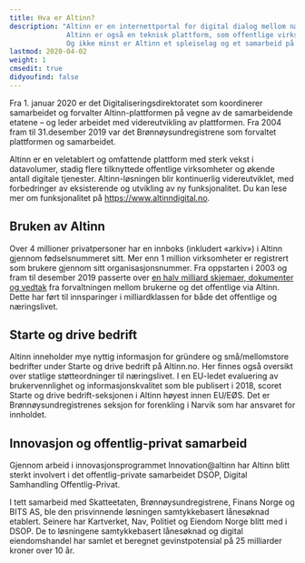 ```yaml
---
title: Hva er Altinn?
description: "Altinn er en internettportal for digital dialog mellom næringslivet, privatpersoner og offentlige etater.
              Altinn er også en teknisk plattform, som offentlige virksomheter kan benytte for å lage digitale tjenester.
              Og ikke minst er Altinn et spleiselag og et samarbeid på tvers av offentlige virksomheter."
lastmod: 2020-04-02
weight: 1
cmsedit: true
didyoufind: false
---
```


Fra 1. januar 2020 er det Digitaliseringsdirektoratet som koordinerer samarbeidet og forvalter Altinn-plattformen
på vegne av de samarbeidende etatene – og leder arbeidet med videreutvikling av plattformen.
Fra 2004 fram til 31.desember 2019 var det Brønnøysundregistrene som forvaltet plattformen og samarbeidet.

Altinn er en veletablert og omfattende plattform med sterk vekst i datavolumer,
stadig flere tilknyttede offentlige virksomheter og økende antall digitale tjenester.
Altinn-løsningen blir kontinuerlig videreutviklet, med forbedringer av eksisterende og utvikling av ny funksjonalitet.
Du kan lese mer om funksjonalitet på https://www.altinndigital.no.

## Bruken av Altinn
Over 4 millioner privatpersoner har en innboks (inkludert «arkiv») i Altinn gjennom fødselsnummeret sitt.
Mer enn 1 million virksomheter er registrert som brukere gjennom sitt organisasjonsnummer.
Fra oppstarten i 2003 og fram til desember 2019 passerte over
[en halv milliard skjemaer, dokumenter og vedtak](https://www.digdir.no/digitale-felleslosninger/en-halv-milliard-skjemaer-og-meldinger-altinn/1075)
fra forvaltningen mellom brukerne og det offentlige via Altinn.
Dette har ført til innsparinger i milliardklassen for både det offentlige og næringslivet.

## Starte og drive bedrift
Altinn inneholder mye nyttig informasjon for gründere og små/mellomstore bedrifter under Starte og drive bedrift på Altinn.no.
Her finnes også oversikt over statlige støtteordninger til næringslivet.
I en EU-ledet evaluering av brukervennlighet og informasjonskvalitet som ble publisert i 2018, scoret Starte og drive bedrift-seksjonen i Altinn høyest innen EU/EØS.
Det er Brønnøysundregistrenes seksjon for forenkling i Narvik som har ansvaret for innholdet.

## Innovasjon og offentlig-privat samarbeid
Gjennom arbeid i innovasjonsprogrammet Innovation@altinn har Altinn blitt sterkt involvert i det offentlig-private samarbeidet DSOP, Digital Samhandling Offentlig-Privat.

I tett samarbeid med Skatteetaten, Brønnøysundregistrene, Finans Norge og BITS AS, ble den prisvinnende løsningen samtykkebasert lånesøknad etablert.
Seinere har Kartverket, Nav, Politiet og Eiendom Norge blitt med i DSOP.
De to løsningene samtykkebasert lånesøknad og digital eiendomshandel har samlet et beregnet gevinstpotensial på 25 milliarder kroner over 10 år.

